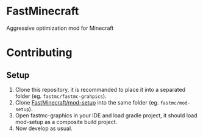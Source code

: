 # FastMinecraft

Aggressive optimization mod for Minecraft

# Contributing

## Setup

1. Clone this repository, it is recommanded to place it into a separated folder (eg. `fastmc/fastmc-grahpics`).
2. Clone [FastMinecraft/mod-setup](https://github.com/FastMinecraft/fastmc-graphics) into the same folder (eg. `fastmc/mod-setup`).
3. Open fastmc-graphics in your IDE and load gradle project, it should load mod-setup as a composite build project.
4. Now develop as usual.